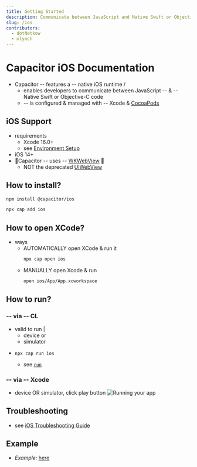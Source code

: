 ```yaml
---
title: Getting Started
description: Communicate between JavaScript and Native Swift or Objective-C code
slug: /ios
contributors:
  - dotNetkow
  - mlynch
---
```


# Capacitor iOS Documentation

* Capacitor -- features a -- native iOS runtime / 
  * enables developers to communicate between JavaScript -- & -- Native Swift or Objective-C code
  * -- is configured & managed with -- Xcode & [CocoaPods](https://cocoapods.org/)

## iOS Support

* requirements
  * Xcode 16.0+
  * see [Environment Setup](/main/getting-started/environment-setup.md#ios-requirements)
* iOS 14+ 
* 👀Capacitor -- uses -- [WKWebView](https://developer.apple.com/documentation/webkit/wkwebview) 👀
  * NOT the deprecated [UIWebView](https://developer.apple.com/documentation/uikit/uiwebview) 

## How to install?

```bash
npm install @capacitor/ios
```

```bash
npx cap add ios
```

## How to open XCode?

* ways
  * AUTOMATICALLY open XCode & run it
    ```bash
    npx cap open ios
    ```
  * MANUALLY open Xcode & run
    ```bash
    open ios/App/App.xcworkspace
    ```

## How to run?

### -- via -- CL

* valid to run |
  * device or
  * simulator
* 
  ```bash
  npx cap run ios
  ```
  * see [`run`](/docs/cli/commands/run.md)

### -- via -- Xcode

* device OR simulator, click play button
  ![Running your app](../../../static/img/v6/docs/ios/running.png)

## Troubleshooting

* see [iOS Troubleshooting Guide](/docs/main/ios/troubleshooting.md)


## Example
* _Example:_ [here](/examples/angularApp)